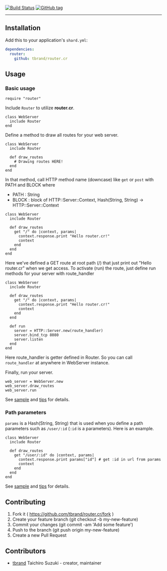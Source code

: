 
[![Build Status](https://travis-ci.org/tbrand/router.cr.svg?branch=master)](https://travis-ci.org/tbrand/router.cr)
[![GitHub tag](https://img.shields.io/github/tag/tbrand/router.cr.svg)](https://github.com/tbrand/router.cr/tags)

---

## Installation

Add this to your application's `shard.yml`:

```yaml
dependencies:
  router:
    github: tbrand/router.cr
```

## Usage

### Basic usage

```crystal
require "router"
```

Include `Router` to utilize **router.cr**.
```crystal
class WebServer
  include Router
end
```

Define a method to draw all routes for your web server.
```crystal
class WebServer
  include Router
  
  def draw_routes
    # Drawing routes HERE!
  end
end
```

In that method, call HTTP method name (downcase) like `get` or `post` with PATH and BLOCK where
 - PATH  : String
 - BLOCK : block of HTTP::Server::Context, Hash(String, String) -> HTTP::Server::Context
```crystal
class WebServer
  include Router

  def draw_routes
    get "/" do |context, params|
      context.response.print "Hello router.cr!"
      context
    end
  end
end
```

Here we've defined a GET route at root path (/) that just print out "Hello router.cr" when we get access.
To activate (run) the route, just define run methods for your server with route_handler
```crystal
class WebServer
  include Router
  
  def draw_routes
    get "/" do |context, params|
      context.response.print "Hello router.cr!"
      context
    end
  end
  
  def run
    server = HTTP::Server.new(route_handler)
    server.bind_tcp 8080
    server.listen
  end
end
```
Here route_handler is getter defined in Router. So you can call `route_handler` at anywhere in WebServer instance.

Finally, run your server.
```crystal
web_server = WebServer.new
web_server.draw_routes
web_server.run
```

See [sample](https://github.com/tbrand/router.cr/blob/master/sample/sample.cr) and [tips]([sample](https://github.com/tbrand/router.cr/blob/master/sample/tips.cr)) for details.

### Path parameters

`params` is a Hash(String, String) that is used when you define a path parameters such as `/user/:id` (`:id` is a parameters). Here is an example.
```crystal
class WebServer
  include Router

  def draw_routes
    get "/user/:id" do |context, params|
      context.response.print params["id"] # get :id in url from params
      context
    end
  end
end
```

See [sample](https://github.com/tbrand/router.cr/blob/master/sample/sample.cr) and [tips]([sample](https://github.com/tbrand/router.cr/blob/master/sample/tips.cr)) for details.

## Contributing

1. Fork it ( https://github.com/tbrand/router.cr/fork )
2. Create your feature branch (git checkout -b my-new-feature)
3. Commit your changes (git commit -am 'Add some feature')
4. Push to the branch (git push origin my-new-feature)
5. Create a new Pull Request

## Contributors

- [tbrand](https://github.com/tbrand) Taichiro Suzuki - creator, maintainer
